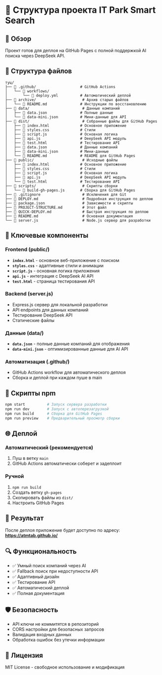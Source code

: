 # 📁 Структура проекта IT Park Smart Search

## 🎯 Обзор

Проект готов для деплоя на GitHub Pages с полной поддержкой AI поиска через DeepSeek API.

## 📂 Структура файлов

```
туц/
├── 📁 .github/                    # GitHub Actions
│   └── 📁 workflows/
│       └── 📄 deploy.yml          # Автоматический деплой
├── 📁 archive/                     # Архив старых файлов
│   └── 📄 README.md               # Инструкции по восстановлению
├── 📁 data/                        # Данные компаний
│   ├── 📄 data.json               # Полные данные
│   └── 📄 data-mini.json          # Мини-данные для API
├── 📁 dist/                        # Собранные файлы для GitHub Pages
│   ├── 📄 index.html              # Основное приложение
│   ├── 📄 styles.css              # Стили
│   ├── 📄 script.js               # Основная логика
│   ├── 📄 api.js                  # DeepSeek API модуль
│   ├── 📄 test.html               # Тестирование API
│   ├── 📄 data.json               # Данные компаний
│   ├── 📄 data-mini.json          # Мини-данные
│   └── 📄 README.md               # README для GitHub Pages
├── 📁 public/                      # Исходные файлы
│   ├── 📄 index.html              # Основное приложение
│   ├── 📄 styles.css              # Стили
│   ├── 📄 script.js               # Основная логика
│   ├── 📄 api.js                  # DeepSeek API модуль
│   └── 📄 test.html               # Тестирование API
├── 📁 scripts/                     # Скрипты сборки
│   └── 📄 build-gh-pages.js       # Сборка для GitHub Pages
├── 📄 .gitignore                   # Исключения для Git
├── 📄 DEPLOY.md                    # Подробная инструкция по деплою
├── 📄 package.json                 # Зависимости и скрипты
├── 📄 PROJECT-STRUCTURE.md         # Этот файл
├── 📄 QUICK-DEPLOY.md              # Быстрая инструкция по деплою
├── 📄 README.md                    # Основная документация
└── 📄 server.js                    # Node.js сервер для разработки
```

## 🔧 Ключевые компоненты

### Frontend (public/)
- **`index.html`** - основное веб-приложение с поиском
- **`styles.css`** - адаптивные стили и анимации
- **`script.js`** - основная логика приложения
- **`api.js`** - интеграция с DeepSeek AI API
- **`test.html`** - страница тестирования API

### Backend (server.js)
- Express.js сервер для локальной разработки
- API endpoints для данных компаний
- Тестирование DeepSeek API
- Статические файлы

### Данные (data/)
- **`data.json`** - полные данные компаний для отображения
- **`data-mini.json`** - оптимизированные данные для AI API

### Автоматизация (.github/)
- GitHub Actions workflow для автоматического деплоя
- Сборка и деплой при каждом пуше в main

## 🚀 Скрипты npm

```bash
npm start          # Запуск сервера разработки
npm run dev        # Запуск с автоперезагрузкой
npm run build      # Сборка для GitHub Pages
npm run preview    # Предварительный просмотр сборки
```

## 🌐 Деплой

### Автоматический (рекомендуется)
1. Пуш в ветку `main`
2. GitHub Actions автоматически соберет и задеплоит

### Ручной
1. `npm run build`
2. Создать ветку `gh-pages`
3. Скопировать файлы из `dist/`
4. Настроить GitHub Pages

## 📱 Результат

После деплоя приложение будет доступно по адресу:
**https://atmtab.github.io/**

## 🔍 Функциональность

- ✅ Умный поиск компаний через AI
- ✅ Fallback поиск при недоступности API
- ✅ Адаптивный дизайн
- ✅ Тестирование API
- ✅ Автоматический деплой
- ✅ Полная документация

## 🛡️ Безопасность

- API ключи не коммитятся в репозиторий
- CORS настройки для безопасных запросов
- Валидация входных данных
- Обработка ошибок без утечки информации

## 📝 Лицензия

MIT License - свободное использование и модификация
